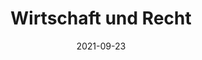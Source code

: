 ---
date: 2021-09-23
title: Wirtschaft und Recht
redirect: '/tag/Wirtschaft und Recht'
tags: [Fächer]
thumbnail: 
    src: wirtschaft/titelbild_wr.jpg
    alt: Stockphoto mit verschiedenen Wirtschaftssymbolen
---